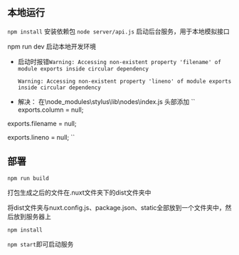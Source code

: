 ## 本地运行
`npm install` 安装依赖包
`node server/api.js`  启动后台服务，用于本地模拟接口

npm run dev 启动本地开发环境
- 启动时报错`Warning: Accessing non-existent property 'filename' of module exports inside circular dependency `
  
  `Warning: Accessing non-existent property 'lineno' of module exports inside circular dependency `
- 解决：
在\node_modules\stylus\lib\nodes\index.js 头部添加
``
exports.column = null; 

exports.filename = null; 

exports.lineno = null; 
``
## 部署
`npm run build`

打包生成之后的文件在.nuxt文件夹下的dist文件夹中

将dist文件夹与nuxt.config.js、package.json、static全部放到一个文件夹中，然后放到服务器上

`npm install`

`npm start`即可启动服务
